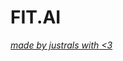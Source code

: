 <h1>FIT.AI</h1>
<a href="https://justrals.github.io/" target="_blank"><i>made by justrals with <3</i></a>
